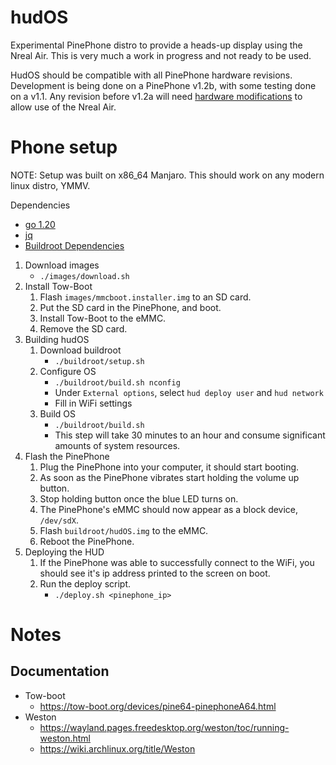 # hudOS
Experimental PinePhone distro to provide a heads-up display using the Nreal Air.
This is very much a work in progress and not ready to be used.

HudOS should be compatible with all PinePhone hardware revisions. 
Development is being done on a PinePhone v1.2b, with some testing done on a v1.1.
Any revision before v1.2a will need [hardware modifications](https://wiki.pine64.org/wiki/PinePhone_v1.2#USB) to allow use of the Nreal Air. 

# Phone setup
NOTE: Setup was built on x86_64 Manjaro. This should work on any modern linux distro, YMMV.

Dependencies
  - [go 1.20](https://go.dev)
  - [jq](https://stedolan.github.io/jq/)
  - [Buildroot Dependencies](https://buildroot.org/downloads/manual/manual.html#requirement)

1. Download images
    - `./images/download.sh`
2. Install Tow-Boot
    1. Flash `images/mmcboot.installer.img` to an SD card.
    2. Put the SD card in the PinePhone, and boot.
    3. Install Tow-Boot to the eMMC.
    4. Remove the SD card.
3. Building hudOS
   1. Download buildroot
      - `./buildroot/setup.sh`
   2. Configure OS 
      - `./buildroot/build.sh nconfig`
      - Under `External options`, select `hud deploy user` and `hud network`
      - Fill in WiFi settings
   3. Build OS 
      - `./buildroot/build.sh`
      - This step will take 30 minutes to an hour and consume significant amounts of system resources.
4. Flash the PinePhone 
   1. Plug the PinePhone into your computer, it should start booting.
   2. As soon as the PinePhone vibrates start holding the volume up button.
   3. Stop holding button once the blue LED turns on.
   4. The PinePhone's eMMC should now appear as a block device, `/dev/sdX`.
   5. Flash `buildroot/hudOS.img` to the eMMC.
   6. Reboot the PinePhone.
5. Deploying the HUD
   1. If the PinePhone was able to successfully connect to the WiFi, you should see it's ip address printed to the screen on boot.
   2. Run the deploy script.
      - `./deploy.sh <pinephone_ip>`

# Notes
## Documentation
- Tow-boot
    - https://tow-boot.org/devices/pine64-pinephoneA64.html
- Weston
    - https://wayland.pages.freedesktop.org/weston/toc/running-weston.html
    - https://wiki.archlinux.org/title/Weston
